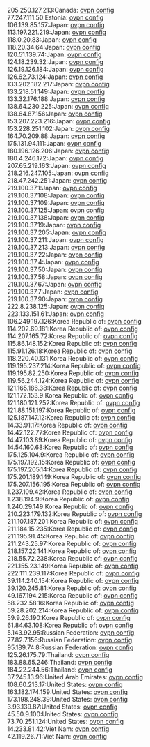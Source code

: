 205.250.127.213:Canada: [ovpn config](vpn/205_250_127_213.ovpn)  
77.247.111.50:Estonia: [ovpn config](vpn/77_247_111_50.ovpn)  
106.139.85.157:Japan: [ovpn config](vpn/106_139_85_157.ovpn)  
113.197.221.219:Japan: [ovpn config](vpn/113_197_221_219.ovpn)  
118.0.20.83:Japan: [ovpn config](vpn/118_0_20_83.ovpn)  
118.20.34.64:Japan: [ovpn config](vpn/118_20_34_64.ovpn)  
120.51.139.74:Japan: [ovpn config](vpn/120_51_139_74.ovpn)  
124.18.239.32:Japan: [ovpn config](vpn/124_18_239_32.ovpn)  
126.19.126.184:Japan: [ovpn config](vpn/126_19_126_184.ovpn)  
126.62.73.124:Japan: [ovpn config](vpn/126_62_73_124.ovpn)  
133.202.182.217:Japan: [ovpn config](vpn/133_202_182_217.ovpn)  
133.218.51.149:Japan: [ovpn config](vpn/133_218_51_149.ovpn)  
133.32.176.188:Japan: [ovpn config](vpn/133_32_176_188.ovpn)  
138.64.230.225:Japan: [ovpn config](vpn/138_64_230_225.ovpn)  
138.64.87.156:Japan: [ovpn config](vpn/138_64_87_156.ovpn)  
153.207.223.216:Japan: [ovpn config](vpn/153_207_223_216.ovpn)  
153.228.251.102:Japan: [ovpn config](vpn/153_228_251_102.ovpn)  
164.70.209.88:Japan: [ovpn config](vpn/164_70_209_88.ovpn)  
175.131.94.111:Japan: [ovpn config](vpn/175_131_94_111.ovpn)  
180.196.126.206:Japan: [ovpn config](vpn/180_196_126_206.ovpn)  
180.4.246.172:Japan: [ovpn config](vpn/180_4_246_172.ovpn)  
207.65.219.163:Japan: [ovpn config](vpn/207_65_219_163.ovpn)  
218.216.247.105:Japan: [ovpn config](vpn/218_216_247_105.ovpn)  
218.47.242.251:Japan: [ovpn config](vpn/218_47_242_251.ovpn)  
219.100.37.1:Japan: [ovpn config](vpn/219_100_37_1.ovpn)  
219.100.37.108:Japan: [ovpn config](vpn/219_100_37_108.ovpn)  
219.100.37.109:Japan: [ovpn config](vpn/219_100_37_109.ovpn)  
219.100.37.125:Japan: [ovpn config](vpn/219_100_37_125.ovpn)  
219.100.37.138:Japan: [ovpn config](vpn/219_100_37_138.ovpn)  
219.100.37.19:Japan: [ovpn config](vpn/219_100_37_19.ovpn)  
219.100.37.205:Japan: [ovpn config](vpn/219_100_37_205.ovpn)  
219.100.37.211:Japan: [ovpn config](vpn/219_100_37_211.ovpn)  
219.100.37.213:Japan: [ovpn config](vpn/219_100_37_213.ovpn)  
219.100.37.22:Japan: [ovpn config](vpn/219_100_37_22.ovpn)  
219.100.37.4:Japan: [ovpn config](vpn/219_100_37_4.ovpn)  
219.100.37.50:Japan: [ovpn config](vpn/219_100_37_50.ovpn)  
219.100.37.58:Japan: [ovpn config](vpn/219_100_37_58.ovpn)  
219.100.37.67:Japan: [ovpn config](vpn/219_100_37_67.ovpn)  
219.100.37.7:Japan: [ovpn config](vpn/219_100_37_7.ovpn)  
219.100.37.90:Japan: [ovpn config](vpn/219_100_37_90.ovpn)  
222.8.238.125:Japan: [ovpn config](vpn/222_8_238_125.ovpn)  
223.133.151.61:Japan: [ovpn config](vpn/223_133_151_61.ovpn)  
106.249.197.126:Korea Republic of: [ovpn config](vpn/106_249_197_126.ovpn)  
114.202.69.181:Korea Republic of: [ovpn config](vpn/114_202_69_181.ovpn)  
114.207.165.72:Korea Republic of: [ovpn config](vpn/114_207_165_72.ovpn)  
115.86.148.152:Korea Republic of: [ovpn config](vpn/115_86_148_152.ovpn)  
115.91.126.18:Korea Republic of: [ovpn config](vpn/115_91_126_18.ovpn)  
118.220.40.131:Korea Republic of: [ovpn config](vpn/118_220_40_131.ovpn)  
119.195.237.214:Korea Republic of: [ovpn config](vpn/119_195_237_214.ovpn)  
119.195.82.250:Korea Republic of: [ovpn config](vpn/119_195_82_250.ovpn)  
119.56.244.124:Korea Republic of: [ovpn config](vpn/119_56_244_124.ovpn)  
121.165.186.38:Korea Republic of: [ovpn config](vpn/121_165_186_38.ovpn)  
121.172.153.9:Korea Republic of: [ovpn config](vpn/121_172_153_9.ovpn)  
121.180.121.252:Korea Republic of: [ovpn config](vpn/121_180_121_252.ovpn)  
121.88.151.197:Korea Republic of: [ovpn config](vpn/121_88_151_197.ovpn)  
125.187.147.12:Korea Republic of: [ovpn config](vpn/125_187_147_12.ovpn)  
14.33.91.17:Korea Republic of: [ovpn config](vpn/14_33_91_17.ovpn)  
14.42.122.77:Korea Republic of: [ovpn config](vpn/14_42_122_77.ovpn)  
14.47.103.89:Korea Republic of: [ovpn config](vpn/14_47_103_89.ovpn)  
14.54.160.68:Korea Republic of: [ovpn config](vpn/14_54_160_68.ovpn)  
175.125.104.9:Korea Republic of: [ovpn config](vpn/175_125_104_9.ovpn)  
175.197.192.15:Korea Republic of: [ovpn config](vpn/175_197_192_15.ovpn)  
175.197.205.14:Korea Republic of: [ovpn config](vpn/175_197_205_14.ovpn)  
175.201.189.149:Korea Republic of: [ovpn config](vpn/175_201_189_149.ovpn)  
175.207.156.195:Korea Republic of: [ovpn config](vpn/175_207_156_195.ovpn)  
1.237.109.42:Korea Republic of: [ovpn config](vpn/1_237_109_42.ovpn)  
1.238.194.9:Korea Republic of: [ovpn config](vpn/1_238_194_9.ovpn)  
1.240.29.149:Korea Republic of: [ovpn config](vpn/1_240_29_149.ovpn)  
210.223.179.132:Korea Republic of: [ovpn config](vpn/210_223_179_132.ovpn)  
211.107.187.201:Korea Republic of: [ovpn config](vpn/211_107_187_201.ovpn)  
211.184.15.235:Korea Republic of: [ovpn config](vpn/211_184_15_235.ovpn)  
211.195.91.45:Korea Republic of: [ovpn config](vpn/211_195_91_45.ovpn)  
211.243.25.97:Korea Republic of: [ovpn config](vpn/211_243_25_97.ovpn)  
218.157.22.141:Korea Republic of: [ovpn config](vpn/218_157_22_141.ovpn)  
218.55.72.238:Korea Republic of: [ovpn config](vpn/218_55_72_238.ovpn)  
221.155.23.149:Korea Republic of: [ovpn config](vpn/221_155_23_149.ovpn)  
222.111.239.117:Korea Republic of: [ovpn config](vpn/222_111_239_117.ovpn)  
39.114.240.154:Korea Republic of: [ovpn config](vpn/39_114_240_154.ovpn)  
39.120.245.81:Korea Republic of: [ovpn config](vpn/39_120_245_81.ovpn)  
49.167.194.215:Korea Republic of: [ovpn config](vpn/49_167_194_215.ovpn)  
58.232.58.16:Korea Republic of: [ovpn config](vpn/58_232_58_16.ovpn)  
59.28.202.214:Korea Republic of: [ovpn config](vpn/59_28_202_214.ovpn)  
59.9.26.190:Korea Republic of: [ovpn config](vpn/59_9_26_190.ovpn)  
61.84.63.108:Korea Republic of: [ovpn config](vpn/61_84_63_108.ovpn)  
5.143.92.95:Russian Federation: [ovpn config](vpn/5_143_92_95.ovpn)  
77.82.7.156:Russian Federation: [ovpn config](vpn/77_82_7_156.ovpn)  
95.189.74.8:Russian Federation: [ovpn config](vpn/95_189_74_8.ovpn)  
125.26.175.79:Thailand: [ovpn config](vpn/125_26_175_79.ovpn)  
183.88.65.246:Thailand: [ovpn config](vpn/183_88_65_246.ovpn)  
184.22.244.56:Thailand: [ovpn config](vpn/184_22_244_56.ovpn)  
37.245.13.96:United Arab Emirates: [ovpn config](vpn/37_245_13_96.ovpn)  
108.60.213.17:United States: [ovpn config](vpn/108_60_213_17.ovpn)  
163.182.174.159:United States: [ovpn config](vpn/163_182_174_159.ovpn)  
173.198.248.39:United States: [ovpn config](vpn/173_198_248_39.ovpn)  
3.93.139.87:United States: [ovpn config](vpn/3_93_139_87.ovpn)  
45.50.9.100:United States: [ovpn config](vpn/45_50_9_100.ovpn)  
73.70.251.124:United States: [ovpn config](vpn/73_70_251_124.ovpn)  
14.233.81.42:Viet Nam: [ovpn config](vpn/14_233_81_42.ovpn)  
42.119.26.71:Viet Nam: [ovpn config](vpn/42_119_26_71.ovpn)  
